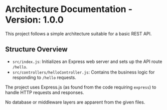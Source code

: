 # Architecture Documentation - Version: 1.0.0

This project follows a simple architecture suitable for a basic REST API.

## Structure Overview

- `src/index.js`: Initializes an Express web server and sets up the API route `/hello`.
- `src/controllers/helloController.js`: Contains the business logic for responding to `/hello` requests.

The project uses Express.js (as found from the code requiring `express`) to handle HTTP requests and responses.

No database or middleware layers are apparent from the given files.
